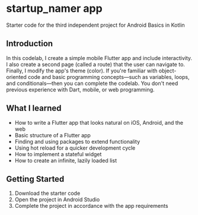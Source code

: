 startup_namer app
==================================

Starter code for the third independent project for Android Basics in Kotlin

Introduction
------------

In this codelab, I create a simple mobile Flutter app and include interactivity. I also create a second page (called a route) that the user can navigate to. Finally, I modify the app's theme (color). If you're familiar with object-oriented code and basic programming concepts—such as variables, loops, and conditionals—then you can complete the codelab. You don't need previous experience with Dart, mobile, or web programming.

What I learned
--------------

- How to write a Flutter app that looks natural on iOS, Android, and the web
- Basic structure of a Flutter app
- Finding and using packages to extend functionality
- Using hot reload for a quicker development cycle
- How to implement a stateful widget
- How to create an infinite, lazily loaded list

Getting Started
---------------

1. Download the starter code
2. Open the project in Android Studio
3. Complete the project in accordance with the app requirements